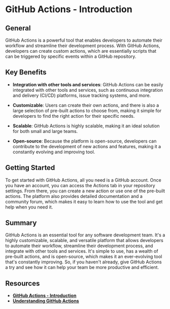 # GitHub Actions - Introduction

## General

GitHub Actions is a powerful tool that enables developers to automate their workflow and streamline their development process. With GitHub Actions, developers can create custom actions, which are essentially scripts that can be triggered by specific events within a GitHub repository.

## Key Benefits

- **Integration with other tools and services**: GitHub Actions can be easily integrated with other tools and services, such as continuous integration and delivery (CI/CD) platforms, issue tracking systems, and more.

- **Customizable**: Users can create their own actions, and there is also a large selection of pre-built actions to choose from, making it simple for developers to find the right action for their specific needs.

- **Scalable**: GitHub Actions is highly scalable, making it an ideal solution for both small and large teams.

- **Open-source**: Because the platform is open-source, developers can contribute to the development of new actions and features, making it a constantly evolving and improving tool.

## Getting Started

To get started with GitHub Actions, all you need is a GitHub account. Once you have an account, you can access the Actions tab in your repository settings. From there, you can create a new action or use one of the pre-built actions. The platform also provides detailed documentation and a community forum, which makes it easy to learn how to use the tool and get help when you need it.

## Summary

GitHub Actions is an essential tool for any software development team. It's a highly customizable, scalable, and versatile platform that allows developers to automate their workflow, streamline their development process, and integrate with other tools and services. It's simple to use, has a wealth of pre-built actions, and is open-source, which makes it an ever-evolving tool that's constantly improving. So, if you haven't already, give GitHub Actions a try and see how it can help your team be more productive and efficient.

## Resources

- [**GitHub Actions - Introduction**](https://christosgalano.github.io/github/github-actions-introduction/)
- [**Understanding GitHub Actions**](https://docs.github.com/en/actions/learn-github-actions/understanding-github-actions)
